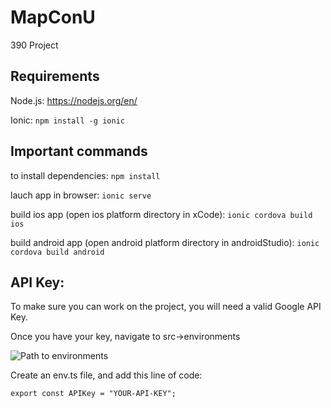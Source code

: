 # MapConU

390 Project

## Requirements

Node.js: https://nodejs.org/en/

Ionic: `npm install -g ionic`

## Important commands

to install dependencies:
`npm install`

lauch app in browser:
`ionic serve`

build ios app (open ios platform directory in xCode):
`ionic cordova build ios`

build android app (open android platform directory in androidStudio):
`ionic cordova build android`

## API Key:

To make sure you can work on the project, you will need a valid Google API Key.

Once you have your key, navigate to src->environments

![Path to environments](https://i.ibb.co/w7T2MxH/Selection-003.png)

Create an env.ts file, and add this line of code: 

`export const APIKey = "YOUR-API-KEY";`
